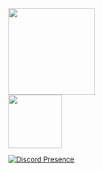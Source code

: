 

<a href="https://youtube.com">
<span>
<img height="175em" src="https://github-readme-stats.vercel.app/api?username=LOFICAT1&count_private=true&show_icons=true&theme=midnight-purple&hide_border=true" />
<br>
<img height="108em" src="https://github-readme-stats.vercel.app/api/top-langs/?username=LOFICAT1&layout=compact&langs_count=8&theme=midnight-purple&hide_border=true&hide_title=true" />
</span>
</a>

[![Discord Presence](https://lanyard.cnrad.dev/api/944624289993342996)](https://discord.com/users/944624289993342996)

